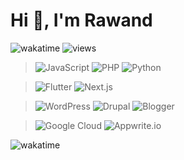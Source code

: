 # Hi 👋, I'm Rawand

![wakatime](https://wakatime.com/badge/user/7b1cde25-1c85-4233-ae84-7cfb34197e47.svg)
![views](https://komarev.com/ghpvc/?username=itsr4wand&label=Profile_views&color=0e75b6&style=flat&base=1586)

> ![JavaScript](https://img.shields.io/badge/-JavaScript-black?style=for-the-badge&logo=javascript)
> ![PHP](https://img.shields.io/badge/-PHP-black?style=for-the-badge&logo=php)
> ![Python](https://img.shields.io/badge/-python-black?style=for-the-badge&logo=python)

> ![Flutter](https://img.shields.io/badge/-Flutter-black?style=for-the-badge&logo=flutter)
> ![Next.js](https://img.shields.io/badge/-Next.js-black?style=for-the-badge&logo=next.js)

> ![WordPress](https://img.shields.io/badge/-WordPress-black?style=for-the-badge&logo=wordpress)
> ![Drupal](https://img.shields.io/badge/-Drupal-black?style=for-the-badge&logo=drupal)
> ![Blogger](https://img.shields.io/badge/-Blogger-black?style=for-the-badge&logo=blogger)

> ![Google Cloud](https://img.shields.io/badge/-Google_Cloud-black?style=for-the-badge&logo=google-cloud)
> ![Appwrite.io](https://img.shields.io/badge/-Appwrite.io-black?style=for-the-badge&logo=Appwrite)

![wakatime](https://wakatime.com/share/@itsr4wand/1557bdda-89b5-402f-92de-ac3eca7fb203.svg)
